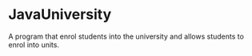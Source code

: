 # JavaUniversity
A program that enrol students into the university and allows students to enrol into units.
